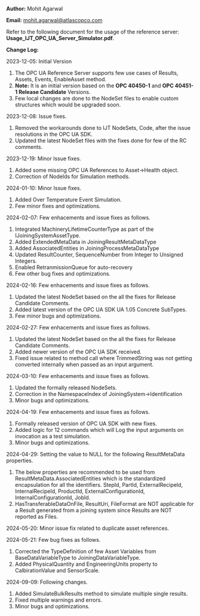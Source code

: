 **Author:** Mohit Agarwal

**Email:** mohit.agarwal@atlascopco.com

Refer to the following document for the usage of the reference server: **Usage_IJT_OPC_UA_Server_Simulator.pdf**.

**Change Log:**

2023-12-05: Initial Version
1. The OPC UA Reference Server supports few use cases of Results, Assets, Events, EnableAsset method.
2. **Note:** It is an initial version based on the **OPC 40450-1** and **OPC 40451-1 Release Candidate** Versions.
3. Few local changes are done to the NodeSet files to enable custom structures which would be upgraded soon.

2023-12-08: Issue fixes.
1. Removed the workarounds done to IJT NodeSets, Code, after the issue resolutions in the OPC UA SDK.
2. Updated the latest NodeSet files with the fixes done for few of the RC comments.

2023-12-19: Minor Issue fixes.
1. Added some missing OPC UA References to Asset->Health object.
2. Correction of NodeIds for Simulation methods.

2024-01-10: Minor Issue fixes.
1. Added Over Temperature Event Simulation.
2. Few minor fixes and optimizations.

2024-02-07: Few enhacements and issue fixes as follows.
1.	Integrated MachineryLifetimeCounterType as part of the IJoiningSystemAssetType.
2.	Added ExtendedMetaData in JoiningResultMetaDataType
3.	Added AssociatedEntities in JoiningProcessMetaDataType
4.	Updated ResultCounter, SequenceNumber from Integer to Unsigned Integers.
5.	Enabled RetranmissionQueue for auto-recovery
6.	Few other bug fixes and optimizations.

2024-02-16: Few enhacements and issue fixes as follows.
1. Updated the latest NodeSet based on the all the fixes for Release Candidate Comments.
2. Added latest version of the OPC UA SDK UA 1.05 Concrete SubTypes.
3. Few minor bugs and optimizations.

2024-02-27: Few enhacements and issue fixes as follows.
1. Updated the latest NodeSet based on the all the fixes for Release Candidate Comments.
2. Added newer version of the OPC UA SDK received.
3. Fixed issue related to method call where TrimmedString was not getting converted internally when passed as an input argument.

2024-03-10: Few enhacements and issue fixes as follows.
1. Updated the formally released NodeSets.
2. Correction in the NamespaceIndex of JoiningSystem->Identification
3. Minor bugs and optimizations.

2024-04-19: Few enhacements and issue fixes as follows.
1. Formally released version of OPC UA SDK with new fixes.
2. Added logic for 12 commands which will Log the input arguments on invocation as a test simulation.
3. Minor bugs and optimizations.

2024-04-29: Setting the value to NULL for the following ResultMetaData properties.
1. The below properties are recommended to be used from ResultMetaData.AssociatedEntities which is the standardized encapsulation for all the identifiers.
	StepId, PartId, ExternalRecipeId, InternalRecipeId, ProductId, ExternalConfigurationId, InternalConfigurationId, JobId.
2. HasTransferableDataOnFile, ResultUri, FileFormat are NOT applicable for a Result generated from a joining system since Results are NOT reported as Files.

2024-05-20: Minor issue fix related to duplicate asset references.

2024-05-21: Few bug fixes as follows.
1. Corrected the TypeDefinition of few Asset Variables from BaseDataVariableType to JoiningDataVariableType.
2. Added PhysicalQuantity and EngineeringUnits property to CalbirationValue and SensorScale.

2024-09-09: Following changes.
1. Added SimulateBulkResults method to simulate multiple single results.
2. Fixed multiple warnings and errors.
3. Minor bugs and optimizations.
